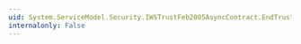 ```yaml
---
uid: System.ServiceModel.Security.IWSTrustFeb2005AsyncContract.EndTrustFeb2005RenewResponse(System.IAsyncResult)
internalonly: False
---
```

